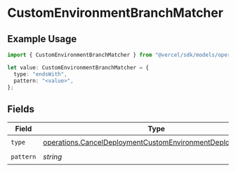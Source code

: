 # CustomEnvironmentBranchMatcher

## Example Usage

```typescript
import { CustomEnvironmentBranchMatcher } from "@vercel/sdk/models/operations/canceldeployment.js";

let value: CustomEnvironmentBranchMatcher = {
  type: "endsWith",
  pattern: "<value>",
};
```

## Fields

| Field                                                                                                                                      | Type                                                                                                                                       | Required                                                                                                                                   | Description                                                                                                                                |
| ------------------------------------------------------------------------------------------------------------------------------------------ | ------------------------------------------------------------------------------------------------------------------------------------------ | ------------------------------------------------------------------------------------------------------------------------------------------ | ------------------------------------------------------------------------------------------------------------------------------------------ |
| `type`                                                                                                                                     | [operations.CancelDeploymentCustomEnvironmentDeploymentsType](../../models/operations/canceldeploymentcustomenvironmentdeploymentstype.md) | :heavy_check_mark:                                                                                                                         | N/A                                                                                                                                        |
| `pattern`                                                                                                                                  | *string*                                                                                                                                   | :heavy_check_mark:                                                                                                                         | N/A                                                                                                                                        |
